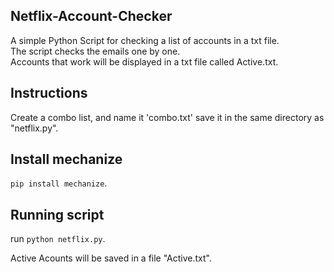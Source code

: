 ## Netflix-Account-Checker
A simple Python Script for checking a list of accounts in a txt file.<br>
The script checks the emails one by one.<br>
Accounts that work will be displayed in a txt file called Active.txt.<br>


## Instructions
Create a combo list, and name it 'combo.txt' save it in the same directory as "netflix.py".<br>
## Install mechanize
`pip install mechanize`. <br>

## Running script
run `python netflix.py`. <br>

Active Acounts will be saved in a file "Active.txt".<br>


